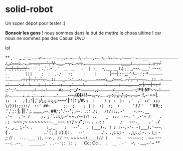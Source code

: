 ﻿# solid-robot
Un super dépot pour tester :)

**Bonsoir les gens** !  nous sommes dans le but de mettre le choas ultime ! 
car nous ne sommes pas des Casual UwU

lol


**                      ,---._
                                        ,~~,-._  `._
                                         v'~   `-.  `.
                                              _,- ~.  \
                                            .'  ,--`.  `\_
                                            V-'~ ,'~~~`-. `-.
                                ___             /_/~~~) ` `. `._
                       ____,---'   ;            V     `.__ `--, `;
                        `-._    ;  `.                ____)       :
                            `.;  ; .'              ,'        _    |
                             ; |   ;              ,';'~~~`--' `;  :
                            ,': .-'               `,'  __ __   :  |
                            )_  `-, ___     __        (__:__)   ; ;
                       _,---. \___,'` ~`---;  `-.       |||    ;  ;
                   _,-/   :;     !   `     `|    `-.   |~~~~|   ; :
               _,-' /~   .,'  ;  !!  `..    ``.    `.  :    ;  | :
             ,'  ,-'    .;   `; !!   _,'-' ,--._    ====\__/===: `.
           .'  ,-'   ,--.  ~~`-. !!  ~    ,'    `     `./  \   |  |
          .'  :;   ,'    \        !: .   ;--.__   `;.  |. ~.|   : ;
         .'  ,;    ' ,-'~~`-.     ,!  ;-'     #;   `;. \____/  : `.
        .'  ,;      /__      `-._,'!!( _(0'~~`-'    `;.  `.     ; ;
       .'  ,;    ,'    `---._(0))  !! ~   _,-,        `;  `.   ;  :
       ;  ,;    ,' ;;-.__,-._~~~   !!__,--::::|.      `;:  :   `; )
       ;  :|   ,'  ;/;;; :::;;;;----'|:: |::;\/#.      `;  |    ) ;
       :  |:  ,'  ,' :/  :;; \/))):;;::/  ::' ##:      ;;  ;    ; |
       |  :|  :;  :      `'    \/ \/ `'   `'  ##;      ;  .'  ,'  ;
       :  |;  || .'        ;\.   ____ __,--._ ##;     ;' .'--'   ;
   _,--`. `.  :: `./;   /\/;:;,-'    `-.     `--.__     .'~   ,'~
  /     ;. `; ``. :::;\;.-'~~`./~~\/\ ..    _  :::  --. ' ,-'~
 /    .  `. `; `   ~~~ ;~      ~~~~~~`--.__~~`-. :::   ) ~
/'    ;`--`. `. `.    :;      `;       ;   `---`._    ,'
`.  \/      `-.` `_,_ `:,-'-. `.      :_,_    ;   `--'
 `.  `.        ` (___)-: ( ) :--,-'- -(___),'~~~`.
  {_  `.               `.___.' ( ; ;)      :((:)):
    `.  `                       `--'       `.___.'
      `. `.                 ;;:::;
       `-  `.              ;;;. .;
         `-. `.__        \\;;; - ;; //
            `. ` `--..___ \\,--v-, //
              `--._   ~~~~~`)____(//
                   )    ~~   ~~~~~~;
                   `.    ~~  ------;
                    `.~~_   ______,'
                     `. `.--';: |:
                      ;  `. Cc; Cc
                      `.  ;  __
                       `. `-'  ~\
                        `-.__,--'~  **
